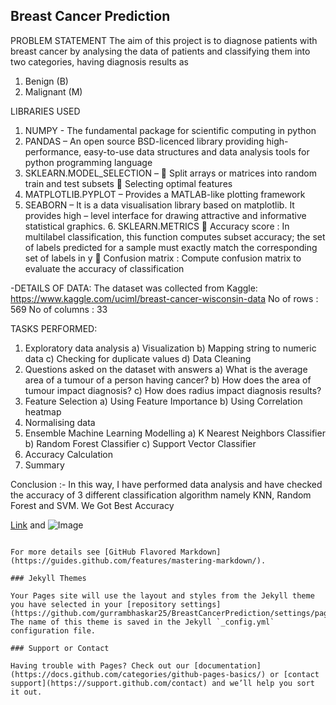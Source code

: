 ## Breast Cancer Prediction

PROBLEM STATEMENT
The aim of this project is to diagnose patients with breast cancer by analysing the data of patients and
classifying them into two categories, having diagnosis results as
1. Benign (B)
2. Malignant (M)


LIBRARIES USED
1. NUMPY - The fundamental package for scientific computing in python
2. PANDAS – An open source BSD-licenced library providing high-performance, easy-to-use
data structures and data analysis tools for python programming language
3. SKLEARN.MODEL_SELECTION –
 Split arrays or matrices into random train and test subsets  Selecting optimal features
4. MATPLOTLIB.PYPLOT – Provides a MATLAB-like plotting framework
5. SEABORN – It is a data visualisation library based on matplotlib. It provides high – level
interface for drawing attractive and informative statistical graphics. 6. SKLEARN.METRICS
 Accuracy score : In multilabel classification, this function computes subset
accuracy; the set of labels predicted for a sample must exactly match the
corresponding set of labels in y
 Confusion matrix : Compute confusion matrix to evaluate the accuracy of
classification

-DETAILS OF DATA:
The dataset was collected from Kaggle:
https://www.kaggle.com/uciml/breast-cancer-wisconsin-data
No of rows : 569
No of columns : 33


TASKS PERFORMED:
1. Exploratory data analysis
a) Visualization
b) Mapping string to numeric data
c) Checking for duplicate values
d) Data Cleaning
2. Questions asked on the dataset with answers
a) What is the average area of a tumour of a person having cancer?
b) How does the area of tumour impact diagnosis?
c) How does radius impact diagnosis results?
3. Feature Selection
a) Using Feature Importance
b) Using Correlation heatmap
4. Normalising data
5. Ensemble Machine Learning Modelling
a) K Nearest Neighbors Classifier
b) Random Forest Classifier
c) Support Vector Classifier
6. Accuracy Calculation
7. Summary


Conclusion :-
In this way, I have performed data analysis and have checked the accuracy of 3 different classification algorithm
namely KNN, Random Forest and SVM. We Got Best Accuracy 

[Link](url) and ![Image](src)
```

For more details see [GitHub Flavored Markdown](https://guides.github.com/features/mastering-markdown/).

### Jekyll Themes

Your Pages site will use the layout and styles from the Jekyll theme you have selected in your [repository settings](https://github.com/gurrambhaskar25/BreastCancerPrediction/settings/pages). The name of this theme is saved in the Jekyll `_config.yml` configuration file.

### Support or Contact

Having trouble with Pages? Check out our [documentation](https://docs.github.com/categories/github-pages-basics/) or [contact support](https://support.github.com/contact) and we’ll help you sort it out.
